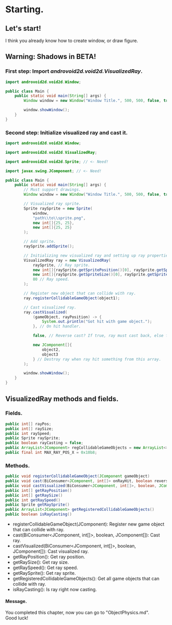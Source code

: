 # Starting.
## Let's start!
I think you already know how to create window, or draw figure.

## Warning: Shadows in BETA!

### First step: Import *androvoid2d.void2d.VisualizedRay*.

```java
import androvoid2d.void2d.Window;

public class Main {
    public static void main(String[] args) {
        Window window = new Window("Window Title.", 500, 500, false, true);

        window.showWindow();
    }
}
```

### Second step: Initialize visualized ray and cast it.

```java
import androvoid2d.void2d.Window;

import androvoid2d.void2d.VisualizedRay;

import androvoid2d.void2d.Sprite; // <- Need!

import javax.swing.JComponent; // <- Need!

public class Main {
    public static void main(String[] args) {
        // Must support drawings.
        Window window = new Window("Window Title.", 500, 500, false, true);

        // Visualized ray sprite.
        Sprite raySprite = new Sprite(
            window,
            "path\\to\\sprite.png",
            new int[]{25, 25},
            new int[]{25, 25}
        );

        // Add sprite.
        raySprite.addSprite();

        // Initializing new visualized ray and setting up ray properties.
        VisualizedRay ray = new VisualizedRay(
            raySprite, // Ray sprite.
            new int[]{raySprite.getSpritePosition()[0], raySprite.getSpritePosition()[1]}, // Ray position.
            new int[]{raySprite.getSpriteSize()[0], raySprite.getSpriteSize()[1]}, // Ray size.
            80 // Ray speed.
        );

        // Register new object that can collide with ray.
        ray.registerCollidableGameObject(object1);

        // Cast visualized ray.
        ray.castVisualized(
            (gameObject, rayPosition) -> {
                System.out.println("Got hit with game object.");
            }, // On hit handler.

            false, // Reverse cast? If true, ray must cast back, else forward.

            new JComponent[]{
                object2,
                object3
            } // Destroy ray when ray hit something from this array.
        );

        window.showWindow();
    }
}
```

## VisualizedRay methods and fields.
### Fields.
```java
public int[] rayPos;
public int[] raySize;
public int raySpeed;
public Sprite raySprite;
public boolean rayCasting = false;
public ArrayList<JComponent> regCollidableGameObjects = new ArrayList<>();
public final int MAX_RAY_POS_X = 0x10b8;
```

### Methods.
```java
public void registerCollidableGameObject(JComponent gameObject)
public void cast(BiConsumer<JComponent, int[]> onRayHit, boolean reverseCast, JComponent[] destroyOn)
public void castVisualized(BiConsumer<JComponent, int[]>, boolean, JComponent[])
public int[] getRayPosition()
public int[] getRaySize()
public int getRaySpeed()
public Sprite getRaySprite()
public ArrayList<JComponent> getRegisteredCollidableGameObjects()
public boolean isRayCasting()
```

- registerCollidableGameObject(JComponent): Register new game object that can collide with ray.
- cast(BiConsumer<JComponent, int[]>, boolean, JComponent[]): Cast ray.
- castVisualized(BiConsumer<JComponent, int[]>, boolean, JComponent[]): Cast visualized ray.
- getRayPosition(): Get ray position.
- getRaySize(): Get ray size.
- getRaySpeed(): Get ray speed.
- getRaySprite(): Get ray sprite.
- getRegisteredCollidableGameObjects(): Get all game objects that can collide with ray.
- isRayCasting(): Is ray right now casting.

#### Message.
You completed this chapter, now you can go to "ObjectPhysics.md".
<br>Good luck!
